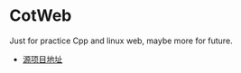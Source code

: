 # CotWeb
Just for practice Cpp and linux web, maybe more for future.
- [源项目地址](https://github.com/sylar-yin/sylar)

